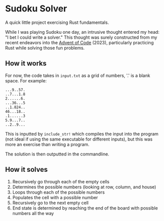 # Sudoku Solver

A quick little project exercising Rust fundamentals.

While I was playing Sudoku one day, an intrusive thought entered my head: "I bet I could write a solver." This thought was surely constructed from my recent endeavors into the [Advent of Code](https://github.com/Foshkey/advent-of-code) (2023), particularly practicing Rust while solving those fun problems.

## How it works

For now, the code takes in `input.txt` as a grid of numbers, '.' is a blank space. For example:

```
...9..57.
..7...1.8
2......6.
...36...5
..1.824..
46...18..
.1......3
5.9...7..
..2..9...
```

This is inputted by `include_str!` which compiles the input into the program (not ideal if using the same executable for different inputs), but this was more an exercise than writing a program.

The solution is then outputted in the commandline.

## How it solves

1. Recursively go through each of the empty cells
2. Determines the possible numbers (looking at row, column, and house)
3. Loops through each of the possible numbers
4. Populates the cell with a possible number
5. Recursively go to the next empty cell
6. End state is determined by reaching the end of the board with possible numbers all the way
